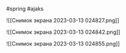 
#spring 
#ajaks 

![[Снимок экрана 2023-03-13 024827.png]]


![[Снимок экрана 2023-03-13 024842.png]]

![[Снимок экрана 2023-03-13 024855.png]]